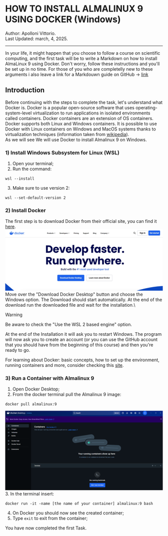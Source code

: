 # HOW TO INSTALL ALMALINUX 9 USING DOCKER (Windows)
Author: Apolloni Vittorio.\
Last Updated: march, 4, 2025.
__________________________________________________________________

In your life, it might happen that you choose to follow a course on scientific computing, and the first task will be to write a Markdown on how to install AlmaLinux 9 using Docker. Don't worry, follow these instructions and you'll be set up in no time. For those of you who are completelly new to these arguments i also leave a link for a Markdouwn guide on GitHub -> [link](https://docs.github.com/en/get-started/writing-on-github/getting-started-with-writing-and-formatting-on-github/basic-writing-and-formatting-syntax) 

## Introduction
Before continuing with the steps to complete the task, let's understand what Docker is.
Docker is a popular open-source software that uses operating-system-level virtualization to run applications in isolated environments called containers. Docker containers are an extension of OS containers. Docker supports both Linux and Windows containers. It is possible to use Docker with Linux containers on Windows and MacOS systems thanks to virtualization techniques (information taken from [wikipedia](https://it.wikipedia.org/wiki/Docker)).\
As we will see We will use Docker to install Almalinux 9 on Windows. 


### 1) Install Windows  Subsystem for Linux (WSL)
1. Open your terminal;
2. Run the command:
```
wsl --install
```
3. Make sure to use version 2:
```
wsl --set-default-version 2
```


### 2) Install Docker
The first step is to download Docker from their official site, you  can find it [here](https://www.docker.com/).
![screenshot of the Docker site](assets/docker.jpeg)
Move over the "Download Docker Desktop" button and choose the Windows option. The Download should start automatically. At the end of the download run the downloaded file and wait for the installation.\
>[!warning]
>Be aware to check the "Use the WSL 2 based engine" option.

At the end of the Installation it will ask you to restart  Windows. 
The program will now ask you to create an account (or you can use the GitHub account that you should have from the beginning of this course) and then you're ready to go.

For learning about Docker: basic concepts, how to set up the environment, running containers and more, consider checking this [site](https://docs.docker.com/get-started/). 

### 3) Run a Container with Almalinux 9
1. Open Docker Desktop;
2. From the docker terminal pull the Almalinux 9 image:
```
docker pull almalinux:9
```
![terminale](assets/terminale_docker.png)
3. In the terminal insert:
```
docker run -it -name [the name of your container] almalinux:9 bash
```
4. On Docker you should now see the created container;
5. Type `exit` to exit from the container;

You have now completed the first Task. 




